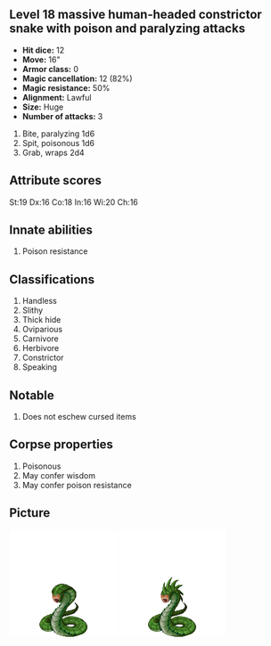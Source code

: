 ## Level 18 massive human-headed constrictor snake with poison and paralyzing attacks
- **Hit dice:** 12
- **Move:** 16"
- **Armor class:** 0
- **Magic cancellation:** 12 (82%)
- **Magic resistance:** 50%
- **Alignment:** Lawful
- **Size:** Huge
- **Number of attacks:** 3
1. Bite, paralyzing 1d6
2. Spit, poisonous 1d6
3. Grab, wraps 2d4
## Attribute scores
St:19 Dx:16 Co:18 In:16 Wi:20 Ch:16
## Innate abilities
1. Poison resistance
## Classifications
1. Handless
2. Slithy
3. Thick hide
4. Oviparious
5. Carnivore
6. Herbivore
7. Constrictor
8. Speaking
## Notable
1. Does not eschew cursed items
## Corpse properties
1. Poisonous
2. May confer wisdom
3. May confer poison resistance
## Picture
![Guardian naga](https://github.com/hyvanmielenpelit/GnollHackTileSet/blob/main/Monsters/guardian_naga/guardian_naga.png) ![Guardian naga](https://github.com/hyvanmielenpelit/GnollHackTileSet/blob/main/Monsters/guardian_naga/guardian_naga_female.png)
